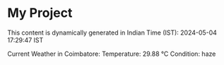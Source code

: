 # My Project

This content is dynamically generated in Indian Time (IST): 2024-05-04 17:29:47 IST


Current Weather in Coimbatore:
Temperature: 29.88 °C
Condition: haze
